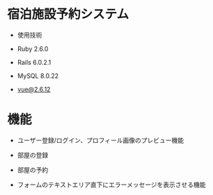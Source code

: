 # 宿泊施設予約システム

* 使用技術

* Ruby 2.6.0

* Rails 6.0.2.1

* MySQL 8.0.22

* vue@2.6.12

# 機能

* ユーザー登録/ログイン、プロフィール画像のプレビュー機能

* 部屋の登録

* 部屋の予約

* フォームのテキストエリア直下にエラーメッセージを表示させる機能
